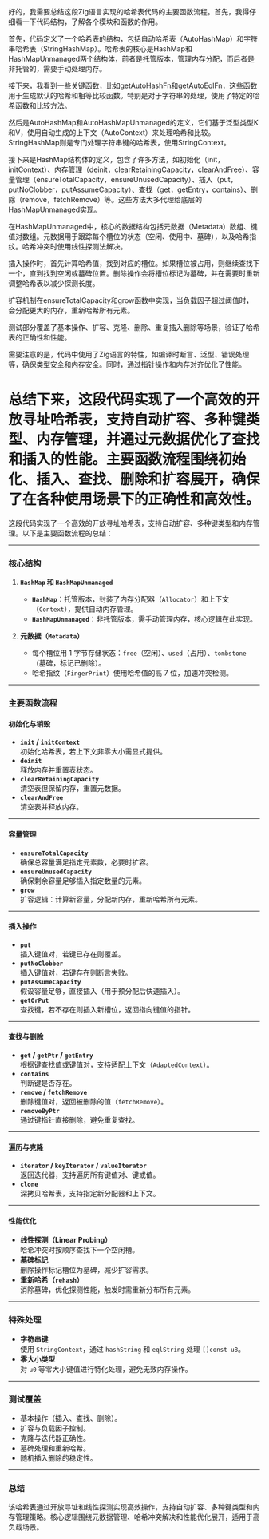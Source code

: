 好的，我需要总结这段Zig语言实现的哈希表代码的主要函数流程。首先，我得仔细看一下代码结构，了解各个模块和函数的作用。

首先，代码定义了一个哈希表的结构，包括自动哈希表（AutoHashMap）和字符串哈希表（StringHashMap）。哈希表的核心是HashMap和HashMapUnmanaged两个结构体，前者是托管版本，管理内存分配，而后者是非托管的，需要手动处理内存。

接下来，我看到一些关键函数，比如getAutoHashFn和getAutoEqlFn，这些函数用于生成默认的哈希和相等比较函数。特别是对于字符串的处理，使用了特定的哈希函数和比较方法。

然后是AutoHashMap和AutoHashMapUnmanaged的定义，它们基于泛型类型K和V，使用自动生成的上下文（AutoContext）来处理哈希和比较。StringHashMap则是专门处理字符串键的哈希表，使用StringContext。

接下来是HashMap结构体的定义，包含了许多方法，如初始化（init，initContext）、内存管理（deinit，clearRetainingCapacity，clearAndFree）、容量管理（ensureTotalCapacity，ensureUnusedCapacity）、插入（put，putNoClobber，putAssumeCapacity）、查找（get，getEntry，contains）、删除（remove，fetchRemove）等。这些方法大多代理给底层的HashMapUnmanaged实现。

在HashMapUnmanaged中，核心的数据结构包括元数据（Metadata）数组、键值对数组。元数据用于跟踪每个槽位的状态（空闲、使用中、墓碑），以及哈希指纹。哈希冲突时使用线性探测法解决。

插入操作时，首先计算哈希值，找到对应的槽位。如果槽位被占用，则继续查找下一个，直到找到空闲或墓碑位置。删除操作会将槽位标记为墓碑，并在需要时重新调整哈希表以减少探测长度。

扩容机制在ensureTotalCapacity和grow函数中实现，当负载因子超过阈值时，会分配更大的内存，重新哈希所有元素。

测试部分覆盖了基本操作、扩容、克隆、删除、重复插入删除等场景，验证了哈希表的正确性和性能。

需要注意的是，代码中使用了Zig语言的特性，如编译时断言、泛型、错误处理等，确保类型安全和内存安全。同时，通过指针操作和内存对齐优化了性能。

总结下来，这段代码实现了一个高效的开放寻址哈希表，支持自动扩容、多种键类型、内存管理，并通过元数据优化了查找和插入的性能。主要函数流程围绕初始化、插入、查找、删除和扩容展开，确保了在各种使用场景下的正确性和高效性。
================================================
这段代码实现了一个高效的开放寻址哈希表，支持自动扩容、多种键类型和内存管理。以下是主要函数流程的总结：

---

### **核心结构**
1. **`HashMap` 和 `HashMapUnmanaged`**  
   - **`HashMap`**：托管版本，封装了内存分配器（`Allocator`）和上下文（`Context`），提供自动内存管理。
   - **`HashMapUnmanaged`**：非托管版本，需手动管理内存，核心逻辑在此实现。

2. **元数据（`Metadata`）**  
   - 每个槽位用 1 字节存储状态：`free`（空闲）、`used`（占用）、`tombstone`（墓碑，标记已删除）。
   - 哈希指纹（`FingerPrint`）使用哈希值的高 7 位，加速冲突检测。

---

### **主要函数流程**
#### **初始化与销毁**
- **`init` / `initContext`**  
  初始化哈希表，若上下文非零大小需显式提供。
- **`deinit`**  
  释放内存并重置表状态。
- **`clearRetainingCapacity`**  
  清空表但保留内存，重置元数据。
- **`clearAndFree`**  
  清空表并释放内存。

---

#### **容量管理**
- **`ensureTotalCapacity`**  
  确保总容量满足指定元素数，必要时扩容。
- **`ensureUnusedCapacity`**  
  确保剩余容量足够插入指定数量的元素。
- **`grow`**  
  扩容逻辑：计算新容量，分配新内存，重新哈希所有元素。

---

#### **插入操作**
- **`put`**  
  插入键值对，若键已存在则覆盖。
- **`putNoClobber`**  
  插入键值对，若键存在则断言失败。
- **`putAssumeCapacity`**  
  假设容量足够，直接插入（用于预分配后快速插入）。
- **`getOrPut`**  
  查找键，若不存在则插入新槽位，返回指向键值的指针。

---

#### **查找与删除**
- **`get` / `getPtr` / `getEntry`**  
  根据键查找值或键值对，支持适配上下文（`AdaptedContext`）。
- **`contains`**  
  判断键是否存在。
- **`remove` / `fetchRemove`**  
  删除键值对，返回被删除的值（`fetchRemove`）。
- **`removeByPtr`**  
  通过键指针直接删除，避免重复查找。

---

#### **遍历与克隆**
- **`iterator` / `keyIterator` / `valueIterator`**  
  返回迭代器，支持遍历所有键值对、键或值。
- **`clone`**  
  深拷贝哈希表，支持指定新分配器和上下文。

---

#### **性能优化**
- **线性探测（Linear Probing）**  
  哈希冲突时按顺序查找下一个空闲槽。
- **墓碑标记**  
  删除操作标记槽位为墓碑，减少扩容需求。
- **重新哈希（`rehash`）**  
  消除墓碑，优化探测性能，触发时需重新分布所有元素。

---

### **特殊处理**
- **字符串键**  
  使用 `StringContext`，通过 `hashString` 和 `eqlString` 处理 `[]const u8`。
- **零大小类型**  
  对 `u0` 等零大小键值进行特化处理，避免无效内存操作。

---

### **测试覆盖**
- 基本操作（插入、查找、删除）。
- 扩容与负载因子控制。
- 克隆与迭代器正确性。
- 墓碑处理和重新哈希。
- 随机插入删除的稳定性。

---

### **总结**
该哈希表通过开放寻址和线性探测实现高效操作，支持自动扩容、多种键类型和内存管理策略。核心逻辑围绕元数据管理、哈希冲突解决和性能优化展开，适用于高负载场景。